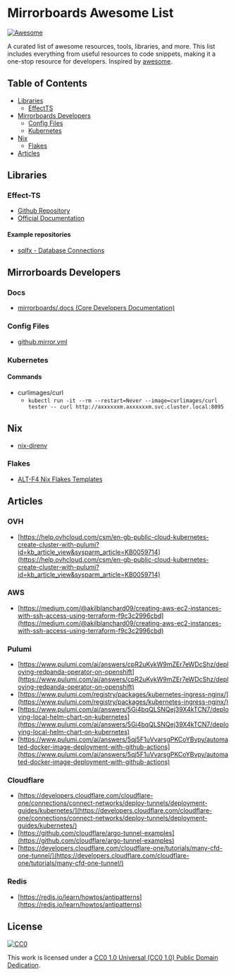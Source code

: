 # Mirrorboards Awesome List 
[![Awesome](https://awesome.re/badge.svg)](https://awesome.re)


A curated list of awesome resources, tools, libraries, and more. This list includes everything from useful resources to code snippets, making it a one-stop resource for developers.
 Inspired by [awesome](https://github.com/sindresorhus/awesome).

## Table of Contents

- [Libraries](#libraries)
    - [EffectTS](#effect-ts)
- [Mirrorboards Developers](#mirrorboards-developers)
    - [Config Files](#config-files)
    - [Kubernetes](#kubernetes)
- [Nix](#nix)
    - [Flakes](#flakes)
- [Articles](#articles)

## Libraries

### Effect-TS

- [Github Repository](https://github.com/Effect-TS)
- [Official Documentation](https://effect.website/)

#### Example repositories

- [sqlfx - Database Connections](https://github.com/mattiamanzati/sqlfx)

## Mirrorboards Developers

### Docs
- [mirrorboards/.docs (Core Developers Documentation)](https://github.com/mirrorboards/mirrorboards/tree/main/.docs)

### Config Files
- [github.mirror.yml](https://raw.githubusercontent.com/mirrorboards/awesome-list/main/github.mirror.yml)

### Kubernetes

#### Commands
- curlimages/curl
  - `kubectl run -it --rm --restart=Never --image=curlimages/curl tester -- curl http://axxxxxxm.axxxxxxm.svc.cluster.local:8095`

## Nix
- [nix-direnv](https://github.com/nix-community/nix-direnv)

### Flakes
- [ALT-F4 Nix Flakes Templates](https://github.com/ALT-F4-LLC/kickstart.nix)

## Articles

### OVH
- [https://help.ovhcloud.com/csm/en-gb-public-cloud-kubernetes-create-cluster-with-pulumi?id=kb_article_view&sysparm_article=KB0059714](https://help.ovhcloud.com/csm/en-gb-public-cloud-kubernetes-create-cluster-with-pulumi?id=kb_article_view&sysparm_article=KB0059714)

### AWS
- [https://medium.com/@akilblanchard09/creating-aws-ec2-instances-with-ssh-access-using-terraform-f9c3c2996cbd](https://medium.com/@akilblanchard09/creating-aws-ec2-instances-with-ssh-access-using-terraform-f9c3c2996cbd)

### Pulumi
- [https://www.pulumi.com/ai/answers/cpR2uKykW9mZEr7eWDcShz/deploying-redpanda-operator-on-openshift](https://www.pulumi.com/ai/answers/cpR2uKykW9mZEr7eWDcShz/deploying-redpanda-operator-on-openshift)
- [https://www.pulumi.com/registry/packages/kubernetes-ingress-nginx/](https://www.pulumi.com/registry/packages/kubernetes-ingress-nginx/)
- [https://www.pulumi.com/ai/answers/5Gi4bqQLSNQej39X4kTCN7/deploying-local-helm-chart-on-kubernetes](https://www.pulumi.com/ai/answers/5Gi4bqQLSNQej39X4kTCN7/deploying-local-helm-chart-on-kubernetes)
- [https://www.pulumi.com/ai/answers/5qj5F1uVvarsgPKCoYBvpy/automated-docker-image-deployment-with-github-actions](https://www.pulumi.com/ai/answers/5qj5F1uVvarsgPKCoYBvpy/automated-docker-image-deployment-with-github-actions)

### Cloudflare
- [https://developers.cloudflare.com/cloudflare-one/connections/connect-networks/deploy-tunnels/deployment-guides/kubernetes/](https://developers.cloudflare.com/cloudflare-one/connections/connect-networks/deploy-tunnels/deployment-guides/kubernetes/)
- [https://github.com/cloudflare/argo-tunnel-examples](https://github.com/cloudflare/argo-tunnel-examples)
- [https://developers.cloudflare.com/cloudflare-one/tutorials/many-cfd-one-tunnel/](https://developers.cloudflare.com/cloudflare-one/tutorials/many-cfd-one-tunnel/)

### Redis
- [https://redis.io/learn/howtos/antipatterns](https://redis.io/learn/howtos/antipatterns)

## License

[![CC0](https://licensebuttons.net/p/zero/1.0/88x31.png)](http://creativecommons.org/publicdomain/zero/1.0/)

This work is licensed under a [CC0 1.0 Universal (CC0 1.0) Public Domain Dedication](http://creativecommons.org/publicdomain/zero/1.0/).

